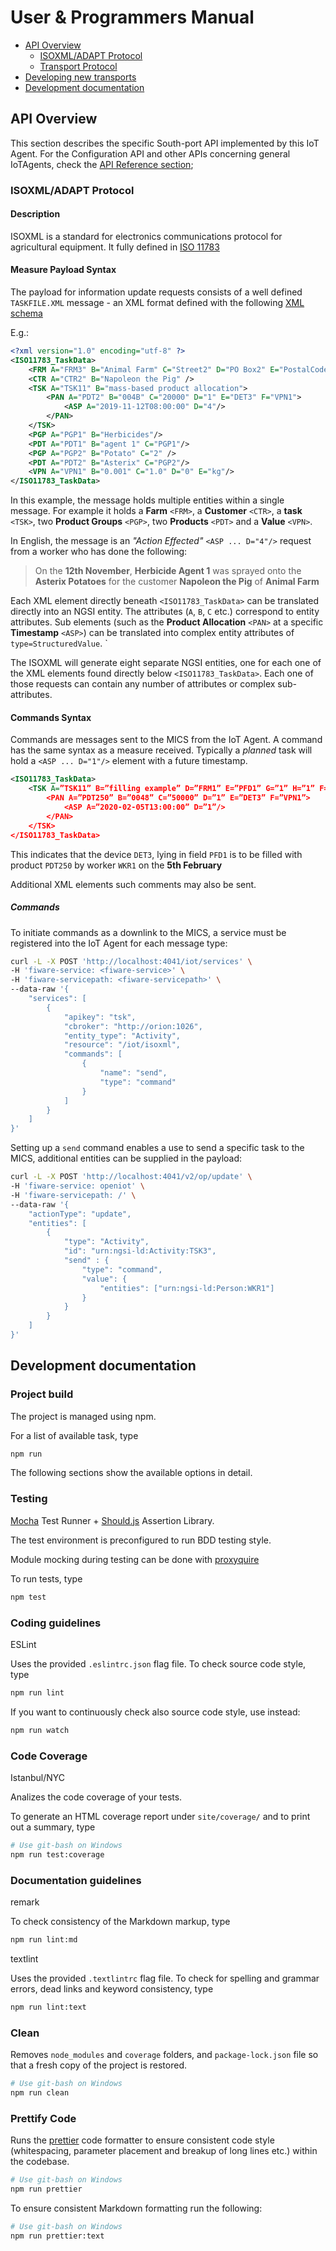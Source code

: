 # User & Programmers Manual

-   [API Overview](#api-overview)
    -   [ISOXML/ADAPT Protocol](#isoxml-adapt-protocol)
    -   [Transport Protocol](#transport-protocol)
-   [Developing new transports](#developing-new-transports)
-   [Development documentation](#development-documentation)

## API Overview

This section describes the specific South-port API implemented by this IoT Agent. For the Configuration API and other
APIs concerning general IoTAgents, check the [API Reference section](#apireference);

### ISOXML/ADAPT Protocol

#### Description

ISOXML is a standard for electronics communications protocol
for agricultural equipment. It fully defined in [ISO 11783](https://www.iso.org/obp/ui/#iso:std:iso:11783:-10:ed-2:v1:en)

#### Measure Payload Syntax

The payload for information update requests consists of a well defined `TASKFILE.XML` message - an XML format defined with the following [XML schema](http://dictionary.isobus.net/isobus/file/supportingDocuments)

E.g.:

```xml
<?xml version="1.0" encoding="utf-8" ?>
<ISO11783_TaskData>
    <FRM A="FRM3" B="Animal Farm" C="Street2" D="PO Box2" E="PostalCode2" F="City2" G="State2" H="Country2" I="CTR2"/>
    <CTR A="CTR2" B="Napoleon the Pig" />
    <TSK A="TSK11" B="mass-based product allocation">
        <PAN A="PDT2" B="004B" C="20000" D="1" E="DET3" F="VPN1">
            <ASP A="2019-11-12T08:00:00" D="4"/>
        </PAN>
    </TSK>
    <PGP A="PGP1" B="Herbicides"/>
    <PDT A="PDT1" B="agent 1" C="PGP1"/>
    <PGP A="PGP2" B="Potato" C="2" />
    <PDT A="PDT2" B="Asterix" C="PGP2"/>
    <VPN A="VPN1" B="0.001" C="1.0" D="0" E="kg"/>
</ISO11783_TaskData>
```

In this example, the message holds multiple entities within a single message.
For example it holds a **Farm** `<FRM>`, a **Customer**  `<CTR>`, a **task** `<TSK>`, two **Product Groups**  `<PGP>`, two **Products**  `<PDT>` and a **Value**  `<VPN>`.

In English, the message is an _"Action Effected"_  `<ASP ... D="4"/>` request from a worker who has done the following:

> On the **12th November**, **Herbicide Agent 1** was sprayed onto
> the **Asterix Potatoes** for the customer **Napoleon the Pig** of
> **Animal Farm**


Each XML element directly beneath `<ISO11783_TaskData>` can be translated directly into an NGSI entity. The attributes (`A`, `B`, `C` etc.) correspond to entity attributes. Sub elements (such as the **Product Allocation** `<PAN>` at a specific **Timestamp** `<ASP>`) can be translated into complex entity attributes of `type=StructuredValue`.
`

The ISOXML will generate eight separate NGSI entities, one for each one of the XML elements found directly below `<ISO11783_TaskData>`. Each one of those requests can contain any number of attributes or complex sub-attributes.


#### Commands Syntax

Commands are messages sent to the MICS from the IoT Agent. A command has the same syntax as a measure received. Typically a _planned_ task will hold a `<ASP ... D="1"/>` element with a future timestamp.

```xml
<ISO11783_TaskData>
    <TSK A=”TSK11” B=”filling example” D=”FRM1” E=”PFD1” G=”1” H=”1” F=”WKR1”>
        <PAN A=”PDT250” B=”0048” C=”50000” D=”1” E=”DET3” F=”VPN1”>
            <ASP A=”2020-02-05T13:00:00” D=”1”/>
        </PAN>
    </TSK>
</ISO11783_TaskData>
```

This indicates that the device `DET3`, lying in field `PFD1` is to be filled with product `PDT250` by worker `WKR1` on the **5th February**

Additional XML elements such comments may also be sent.


##### Commands

To initiate commands as a downlink to the MICS, a service must be registered into the IoT Agent for each message type:

```bash
curl -L -X POST 'http://localhost:4041/iot/services' \
-H 'fiware-service: <fiware-service>' \
-H 'fiware-servicepath: <fiware-servicepath>' \
--data-raw '{
    "services": [
        {
            "apikey": "tsk",
            "cbroker": "http://orion:1026",
            "entity_type": "Activity",
            "resource": "/iot/isoxml",
            "commands": [
                {
                    "name": "send",
                    "type": "command"
                }
            ]
        }
    ]
}'
```

Setting up a `send` command enables a use to send a specific task to the MICS,
additional entities can be supplied in the payload:

```bash
curl -L -X POST 'http://localhost:4041/v2/op/update' \
-H 'fiware-service: openiot' \
-H 'fiware-servicepath: /' \
--data-raw '{
    "actionType": "update",
    "entities": [
        {
            "type": "Activity",
            "id": "urn:ngsi-ld:Activity:TSK3",
            "send" : {
                "type": "command",
                "value": {
                    "entities": ["urn:ngsi-ld:Person:WKR1"]
                }
            }
        }
    ]
}'
```

## Development documentation

### Project build

The project is managed using npm.

For a list of available task, type

```bash
npm run
```

The following sections show the available options in detail.

### Testing

[Mocha](https://mochajs.org/) Test Runner + [Should.js](https://shouldjs.github.io/) Assertion Library.

The test environment is preconfigured to run BDD testing style.

Module mocking during testing can be done with [proxyquire](https://github.com/thlorenz/proxyquire)

To run tests, type

```bash
npm test
```

### Coding guidelines

ESLint

Uses the provided `.eslintrc.json` flag file. To check source code style, type

```bash
npm run lint
```



If you want to continuously check also source code style, use instead:

```bash
npm run watch
```

### Code Coverage

Istanbul/NYC

Analizes the code coverage of your tests.

To generate an HTML coverage report under `site/coverage/` and to print out a summary, type

```bash
# Use git-bash on Windows
npm run test:coverage
```

### Documentation guidelines

remark

To check consistency of the Markdown markup, type

```bash
npm run lint:md
```

textlint

Uses the provided `.textlintrc` flag file. To check for spelling and grammar errors, dead links and keyword consistency,
type

```bash
npm run lint:text
```

### Clean

Removes `node_modules` and `coverage` folders, and `package-lock.json` file so that a fresh copy of the project is
restored.

```bash
# Use git-bash on Windows
npm run clean
```

### Prettify Code

Runs the [prettier](https://prettier.io) code formatter to ensure consistent code style (whitespacing, parameter
placement and breakup of long lines etc.) within the codebase.

```bash
# Use git-bash on Windows
npm run prettier
```

To ensure consistent Markdown formatting run the following:

```bash
# Use git-bash on Windows
npm run prettier:text
```
